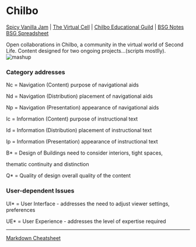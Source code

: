 # Chilbo
[Spicy Vanilla Jam](https://docs.google.com/document/d/1i8TlAbLK4k-HgnGfsLodWh-GRSWicnXyEdTBm2wL2P0/edit#)  |  [The Virtual Cell](https://docs.google.com/spreadsheets/d/1bQCI2b4abJmvHyF9fPMVRyRQTUIRDz7Xu50-9hj6SXE/edit#gid=3)  |  [Chilbo Educational Guild](https://mentorsonline.net/wp/chilbo/)  | [BSG Notes](https://docs.google.com/document/d/1mj_nj_goSo7xJPjIKIRfbOUs55764jDlLXcsGhGgeYU/edit) [BSG Spreadsheet](https://docs.google.com/spreadsheets/d/19ul8bcr-1UhfJi1_0t7BV_CxJgDgD0AzxVZcibNZcVQ/edit#gid=0)

Open collaborations in Chilbo, a community in the virtual world of Second Life.
Content designed for two ongoing projects...(scripts mostlly).
![mashup](https://mentorsonline.net/demo/images/mo-flag-construxn.png)

### Category  addresses

Nc = Navigation (Content)  purpose of navigational aids

Nd = Navigation (Distribution)  placement of navigational aids

Np = Navigation (Presentation)  appearance of navigational aids

Ic = Information (Content)  purpose of instructional text

Id = Information (Distribution)  placement of instructional text

Ip = Information (Presentation)  appearance of instructional text

B* = Design of Buildings  need to consider interiors, tight spaces, 

thematic continuity and distinction

Q* = Quality of design  overall quality of the content

### User-dependent Issues

UI* = User Interface - addresses the need to adjust viewer settings, preferences

UE* = User Experience - addresses the level of expertise required

____

[Markdown Cheatsheet](https://github.com/adam-p/markdown-here/wiki/Markdown-Cheatsheet)
